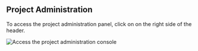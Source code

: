 ## Project Administration

To access the project administration panel, click on <i class="fa fa-cog"></i> on the right side of the header.

<img class="pure-img" src="{{relativeRootPath}}/images/en/c04_project_header.png" alt="Access the project administration console">